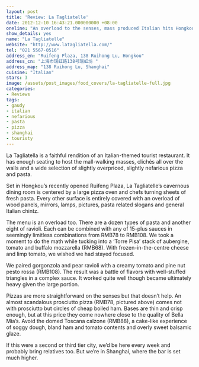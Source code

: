 ```yaml
---
layout: post
title: 'Review: La Tagliatelle'
date: 2012-12-10 16:43:21.000000000 +08:00
oneline: "An overload to the senses, mass produced Italian hits Hongkou"
show_details: yes
name: "La Tagliatelle"
website: "http://www.latagliatella.com/"
tel: "021 5567-0516"
address_en: "Ruifeng Plaza, 138 Ruihong Lu, Hongkou"
address_cn: "上海市瑞虹路138号瑞虹坊 "
address_map: "138 Ruihong Lu, Shanghai"
cuisine: "Italian"
stars: 3
image: /assets/post_images/food_covers/la-tagliatelle-full.jpg
categories:
- Reviews
tags:
- gaudy
- italian
- nefarious
- pasta
- pizza
- shanghai
- touristy
---
```

La Tagliatella is a faithful rendition of an Italian-themed tourist restaurant. It has enough seating to host the mall-walking masses, clichés all over the walls and a wide selection of slightly overpriced, slightly nefarious pizza and pasta.

Set in Hongkou’s recently opened Ruifeng Plaza, La Tagliatelle’s cavernous dining room is centered by a large pizza oven and chefs turning sheets of fresh pasta. Every other surface is entirely covered with an overload of wood panels, mirrors, lamps, pictures, pasta related slogans and general Italian chintz.

The menu is an overload too. There are a dozen types of pasta and another eight of ravioli. Each can be combined with any of 15-plus sauces in seemingly limitless combinations from RMB78 to RMB108. We took a moment to do the math while tucking into a ‘Torre Pisa’ stack of aubergine, tomato and buffalo mozzarella (RMB68). With frozen-in-the-centre cheese and limp tomato, we wished we had stayed focused.

We paired gorgonzola and pear ravioli with a creamy tomato and pine nut pesto rossa (RMB108). The result was a battle of flavors with well-stuffed triangles in a complex sauce. It worked quite well though became ultimately heavy given the large portion.

Pizzas are more straightforward on the senses but that doesn’t help. An almost scandalous prosciutto pizza (RMB78, pictured above) comes not with prosciutto but circles of cheap boiled ham. Bases are thin and crisp enough, but at this price they come nowhere close to the quality of Bella Mia’s. Avoid the domed Toscana calzone (RMB88), a cake-like experience of soggy dough, bland ham and tomato contents and overly sweet balsamic glaze.

If this were a second or third tier city, we’d be here every week and probably bring relatives too. But we’re in Shanghai, where the bar is set much higher.
